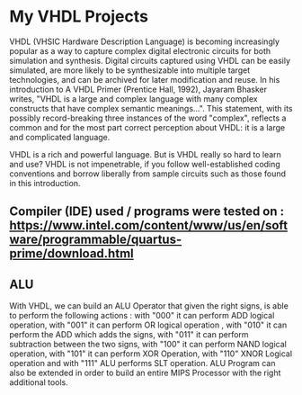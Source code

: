 # My VHDL Projects
VHDL (VHSIC Hardware Description Language) is becoming increasingly popular as a way to capture complex digital electronic circuits for both simulation and synthesis. Digital circuits captured using VHDL can be easily simulated, are more likely to be synthesizable into multiple target technologies, and can be archived for later modification and reuse.
In his introduction to A VHDL Primer (Prentice Hall, 1992), Jayaram Bhasker writes, "VHDL is a large and complex language with many complex constructs that have complex semantic meanings...". This statement, with its possibly record-breaking three instances of the word "complex", reflects a common and for the most part correct perception about VHDL: it is a large and complicated language.

VHDL is a rich and powerful language. But is VHDL really so hard to learn and use? VHDL is not impenetrable, if you follow well-established coding conventions and borrow liberally from sample circuits such as those found in this introduction.

Compiler (IDE) used / programs were tested on : https://www.intel.com/content/www/us/en/software/programmable/quartus-prime/download.html
-----------------------------------------------------------------------------------------------------------------------------------------------------------------------------------
ALU
-----------------------------------------------------------------------------------------------------------------------------------------------------------------------------------


With VHDL, we can build an ALU Operator that given the right signs, is able to perform the following actions : with "000" it can perform ADD logical operation, with "001" it can perform OR logical operation , with "010" it can perform the ADD which adds the signs, with "011" it can perform subtraction between the two signs, with "100" it can perform NAND logical operation, with "101" it can perform XOR Operation, with "110" XNOR Logical operation and with "111" ALU performs SLT operation. ALU Program can also be extended in order to build an entire MIPS Processor with the right additional tools.
